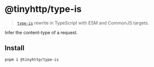 # @tinyhttp/type-is

> [`type-is`](https://github.com/jshttp/type-is) rewrite in TypeScript with ESM and CommonJS targets.

Infer the content-type of a request.

## Install

```sh
pnpm i @tinyhttp/type-is
```
